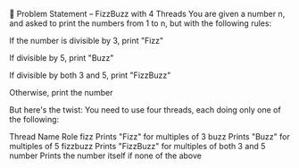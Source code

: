 🧩 Problem Statement – FizzBuzz with 4 Threads
You are given a number n, and asked to print the numbers from 1 to n, but with the following rules:

If the number is divisible by 3, print "Fizz"

If divisible by 5, print "Buzz"

If divisible by both 3 and 5, print "FizzBuzz"

Otherwise, print the number

But here's the twist:
You need to use four threads, each doing only one of the following:

Thread Name	Role
fizz	Prints "Fizz" for multiples of 3
buzz	Prints "Buzz" for multiples of 5
fizzbuzz	Prints "FizzBuzz" for multiples of both 3 and 5
number	Prints the number itself if none of the above
